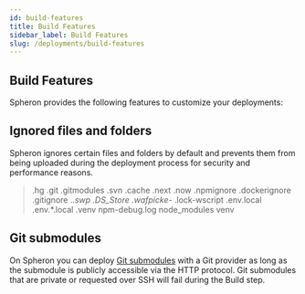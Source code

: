 ```yaml
---
id: build-features
title: Build Features
sidebar_label: Build Features
slug: /deployments/build-features
---
```

## Build Features
Spheron provides the following features to customize your deployments:


## Ignored files and folders
Spheron ignores certain files and folders by default and prevents them from being uploaded during the deployment process for security and performance reasons. 

> .hg
> .git
> .gitmodules
> .svn
> .cache
> .next
> .now
> .npmignore
> .dockerignore
> .gitignore
> .*.swp
> .DS_Store
> .wafpicke-*
> .lock-wscript
> .env.local
> .env.*.local
> .venv
> npm-debug.log
> node_modules
> venv

## Git submodules
On Spheron you can deploy [Git submodules](https://git-scm.com/book/en/v2/Git-Tools-Submodules) with a Git provider as long as the submodule is publicly accessible via the HTTP protocol. Git submodules that are private or requested over SSH will fail during the Build step.